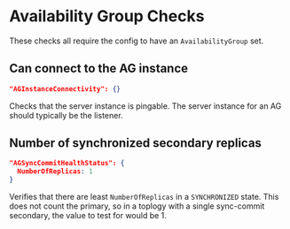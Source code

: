 # Availability Group Checks

These checks all require the config to have an `AvailabilityGroup` set.

## Can connect to the AG instance
```json
"AGInstanceConnectivity": {}
```

Checks that the server instance is pingable.  The server instance for an AG should typically be the listener.

## Number of synchronized secondary replicas
```json
"AGSyncCommitHealthStatus": {
  NumberOfReplicas: 1
}
```

Verifies that there are least `NumberOfReplicas` in a `SYNCHRONIZED` state.  This does not count the primary, so in a toplogy with a single sync-commit secondary, the value to test for would be 1.